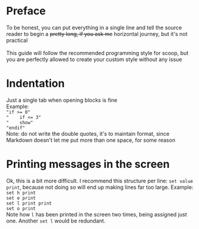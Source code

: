 # Preface
To be honest, you can put everything in a single line and tell the source reader to begin a ~~pretty long, if you ask me~~ horizontal journey, but it's not practical
<br>
<br>
This guide will follow the recommended programming style for scoop, but you are perfectly allowed to create your custom style without any issue

# Indentation

Just a single tab when opening blocks is fine
<br> Example:<br>
`"if >= 0"`
<br> `"    if <= 3"`
<br> `"    show"`
<br> `"endif"`
<br> Note: do not write the double quotes, it's to maintain format, since Markdown doesn't let me put more than one space, for some reason

# Printing messages in the screen

Ok, this is a bit more difficult. I recommend this structure per line: `set value print`,
because not doing so will end up making lines far too large.
Example:<br>
`set h print` <br>
`set e print` <br>
`set l print print` <br>
`set o print`<br>
Note how `l` has been printed in the screen two times, being assigned just one. Another `set l` would be redundant.
